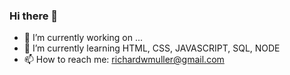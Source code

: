 ### Hi there 👋


- 🔭 I’m currently working on ...
- 🌱 I’m currently learning HTML, CSS, JAVASCRIPT, SQL, NODE
- 📫 How to reach me: richardwmuller@gmail.com


